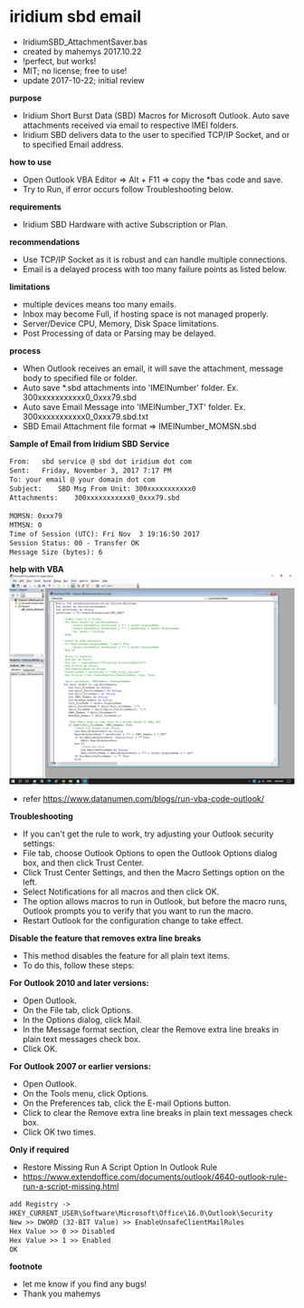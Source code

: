 # iridium sbd email
- IridiumSBD_AttachmentSaver.bas
- created by mahemys 2017.10.22
- !perfect, but works!
- MIT; no license; free to use!
- update 2017-10-22; initial review

**purpose**
- Iridium Short Burst Data (SBD) Macros for Microsoft Outlook. Auto save attachments received via email to respective IMEI folders.
- Iridium SBD delivers data to the user to specified TCP/IP Socket, and or to specified Email address.

**how to use**
- Open Outlook VBA Editor => Alt + F11 => copy the *bas code and save.
- Try to Run, if error occurs follow Troubleshooting below.

**requirements**
- Iridium SBD Hardware with active Subscription or Plan.

**recommendations**
- Use TCP/IP Socket as it is robust and can handle multiple connections.
- Email is a delayed process with too many failure points as listed below.

**limitations**
- multiple devices means too many emails.
- Inbox may become Full, if hosting space is not managed properly.
- Server/Device CPU, Memory, Disk Space limitations.
- Post Processing of data or Parsing may be delayed.

**process**
- When Outlook receives an email, it will save the attachment, message body to specified file or folder.
- Auto save *.sbd attachments into 'IMEINumber' folder. Ex. 300xxxxxxxxxxx0_0xxx79.sbd
- Auto save Email Message into 'IMEINumber_TXT' folder. Ex. 300xxxxxxxxxxx0_0xxx79.sbd.txt
- SBD Email Attachment file format => IMEINumber_MOMSN.sbd

**Sample of Email from Iridium SBD Service**
```
From:	sbd service @ sbd dot iridium dot com
Sent:	Friday, November 3, 2017 7:17 PM
To:	your email @ your domain dot com
Subject:	SBD Msg From Unit: 300xxxxxxxxxxx0
Attachments:	300xxxxxxxxxxx0_0xxx79.sbd

MOMSN: 0xxx79
MTMSN: 0
Time of Session (UTC): Fri Nov  3 19:16:50 2017
Session Status: 00 - Transfer OK
Message Size (bytes): 6
```

**help with VBA** ![Alt text](/iridium-sbd-email-screenshot.png)
- refer https://www.datanumen.com/blogs/run-vba-code-outlook/

**Troubleshooting**
- If you can't get the rule to work, try adjusting your Outlook security settings:
- File tab, choose Outlook Options to open the Outlook Options dialog box, and then click Trust Center.
- Click Trust Center Settings, and then the Macro Settings option on the left.
- Select Notifications for all macros and then click OK. 
- The option allows macros to run in Outlook, but before the macro runs, Outlook prompts you to verify that you want to run the macro.
- Restart Outlook for the configuration change to take effect.

**Disable the feature that removes extra line breaks**
- This method disables the feature for all plain text items.
- To do this, follow these steps:

**For Outlook 2010 and later versions:**
- Open Outlook.
- On the File tab, click Options.
- In the Options dialog, click Mail.
- In the Message format section, clear the Remove extra line breaks in plain text messages check box.
- Click OK.

**For Outlook 2007 or earlier versions:**
- Open Outlook.
- On the Tools menu, click Options.
- On the Preferences tab, click the E-mail Options button.
- Click to clear the Remove extra line breaks in plain text messages check box.
- Click OK two times.

**Only if required**
- Restore Missing Run A Script Option In Outlook Rule
- https://www.extendoffice.com/documents/outlook/4640-outlook-rule-run-a-script-missing.html
```
add Registry -> HKEY_CURRENT_USER\Software\Microsoft\Office\16.0\Outlook\Security
New >> DWORD (32-BIT Value) >> EnableUnsafeClientMailRules
Hex Value >> 0 >> Disabled
Hex Value >> 1 >> Enabled
OK
```

**footnote**
- let me know if you find any bugs!
- Thank you mahemys
